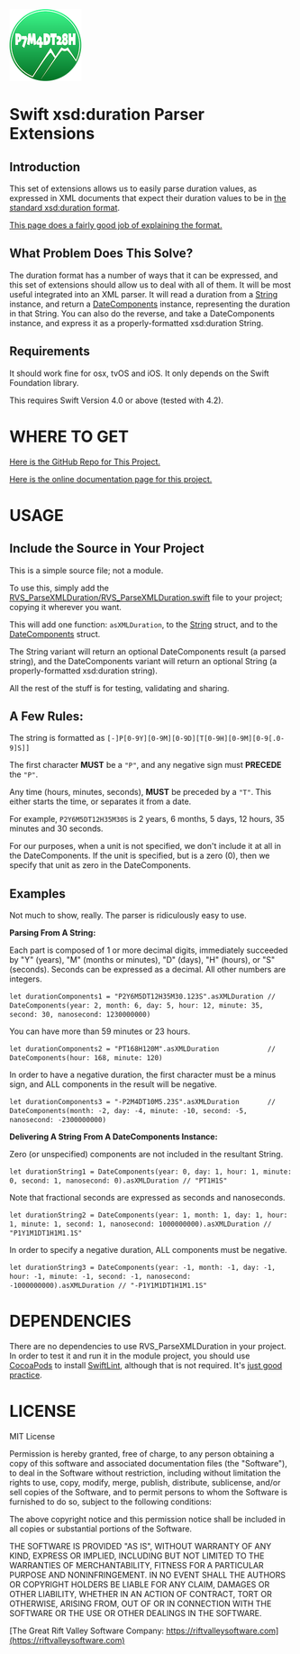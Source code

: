 ![Project Icon](icon.png)

Swift xsd:duration Parser Extensions
=

Introduction
-

This set of extensions allows us to easily parse duration values, as expressed in XML documents that expect their duration values to be in [the standard xsd:duration format](https://www.w3.org/TR/xmlschema11-2/#duration).

[This page does a fairly good job of explaining the format.](http://www.datypic.com/sc/xsd/t-xsd_duration.html)

What Problem Does This Solve?
-

The duration format has a number of ways that it can be expressed, and this set of extensions should allow us to deal with all of them. It will be most useful integrated into an XML parser.
It will read a duration from a [String](https://developer.apple.com/documentation/swift/string) instance, and return a [DateComponents](https://developer.apple.com/documentation/foundation/datecomponents) instance, representing the duration in that String.
You can also do the reverse, and take a DateComponents instance, and express it as a properly-formatted xsd:duration String.

Requirements
-

It should work fine for osx, tvOS and iOS. It only depends on the Swift Foundation library.

This requires Swift Version 4.0 or above (tested with 4.2).

WHERE TO GET
=
[Here is the GitHub Repo for This Project.](https://github.com/RiftValleySoftware/RVS_ParseXMLDuration)

[Here is the online documentation page for this project.](https://riftvalleysoftware.com/work/open-source-projects/#RVS_ParseXMLDuration)

USAGE
=

Include the Source in Your Project
-

This is a simple source file; not a module.

To use this, simply add the [RVS_ParseXMLDuration/RVS_ParseXMLDuration.swift](https://github.com/RiftValleySoftware/RVS_ParseXMLDuration/blob/master/RVS_ParseXMLDuration/RVS_ParseXMLDuration.swift) file to your project; copying it wherever you want.

This will add one function: `asXMLDuration`, to the [String](https://developer.apple.com/documentation/swift/string) struct, and to the [DateComponents](https://developer.apple.com/documentation/foundation/datecomponents) struct.

The String variant will return an optional DateComponents result (a parsed string), and the DateComponents variant will return an optional String (a properly-formatted xsd:duration string).

All the rest of the stuff is for testing, validating and sharing.

A Few Rules:
-

The string is formatted as `[-]P[0-9Y][0-9M][0-9D][T[0-9H][0-9M][0-9[.0-9]S]]`

The first character **MUST** be a `"P"`, and any negative sign must **PRECEDE** the `"P"`.

Any time (hours, minutes, seconds), **MUST** be preceded by a `"T"`. This either starts the time, or separates it from a date.

For example, `P2Y6M5DT12H35M30S` is 2 years, 6 months, 5 days, 12 hours, 35 minutes and 30 seconds.

For our purposes, when a unit is not specified, we don't include it at all in the DateComponents. If the unit is specified, but is a zero (0), then we specify that unit as zero in the DateComponents.

Examples
-

Not much to show, really. The parser is ridiculously easy to use.

**Parsing From A String:**

Each part is composed of 1 or more decimal digits, immediately succeeded by "Y" (years), "M" (months or minutes), "D" (days), "H" (hours), or "S" (seconds). Seconds can be expressed as a decimal. All other numbers are integers.

    let durationComponents1 = "P2Y6M5DT12H35M30.123S".asXMLDuration // DateComponents(year: 2, month: 6, day: 5, hour: 12, minute: 35, second: 30, nanosecond: 1230000000)
    
You can have more than 59 minutes or 23 hours.

    let durationComponents2 = "PT168H120M".asXMLDuration            // DateComponents(hour: 168, minute: 120)
    
In order to have a negative duration, the first character must be a minus sign, and ALL components in the result will be negative.

    let durationComponents3 = "-P2M4DT10M5.23S".asXMLDuration       // DateComponents(month: -2, day: -4, minute: -10, second: -5, nanosecond: -2300000000)

**Delivering A String From A DateComponents Instance:**

Zero (or unspecified) components are not included in the resultant String.

    let durationString1 = DateComponents(year: 0, day: 1, hour: 1, minute: 0, second: 1, nanosecond: 0).asXMLDuration // "PT1H1S"

Note that fractional seconds are expressed as seconds and nanoseconds.

    let durationString2 = DateComponents(year: 1, month: 1, day: 1, hour: 1, minute: 1, second: 1, nanosecond: 1000000000).asXMLDuration // "P1Y1M1DT1H1M1.1S"

In order to specify a negative duration, ALL components must be negative.

    let durationString3 = DateComponents(year: -1, month: -1, day: -1, hour: -1, minute: -1, second: -1, nanosecond: -1000000000).asXMLDuration // "-P1Y1M1DT1H1M1.1S"

DEPENDENCIES
=

There are no dependencies to use RVS_ParseXMLDuration in your project. In order to test it and run it in the module project, you should use [CocoaPods](https://cocoapods.org) to install [SwiftLint](https://cocoapods.org/pods/SwiftLint), although that is not required. It's [just good practice](https://littlegreenviper.com/series/swiftwater/swiftlint/).

LICENSE
=
MIT License

Permission is hereby granted, free of charge, to any person obtaining a copy of this software and associated documentation
files (the "Software"), to deal in the Software without restriction, including without limitation the rights to use, copy,
modify, merge, publish, distribute, sublicense, and/or sell copies of the Software, and to permit persons to whom the
Software is furnished to do so, subject to the following conditions:

The above copyright notice and this permission notice shall be included in all copies or substantial portions of the Software.

THE SOFTWARE IS PROVIDED "AS IS", WITHOUT WARRANTY OF ANY KIND, EXPRESS OR IMPLIED, INCLUDING BUT NOT LIMITED TO THE WARRANTIES
OF MERCHANTABILITY, FITNESS FOR A PARTICULAR PURPOSE AND NONINFRINGEMENT.
IN NO EVENT SHALL THE AUTHORS OR COPYRIGHT HOLDERS BE LIABLE FOR ANY CLAIM, DAMAGES OR OTHER LIABILITY, WHETHER IN AN ACTION OF
CONTRACT, TORT OR OTHERWISE, ARISING FROM, OUT OF OR IN CONNECTION WITH THE SOFTWARE OR THE USE OR OTHER DEALINGS IN THE SOFTWARE.


[The Great Rift Valley Software Company: https://riftvalleysoftware.com](https://riftvalleysoftware.com)

